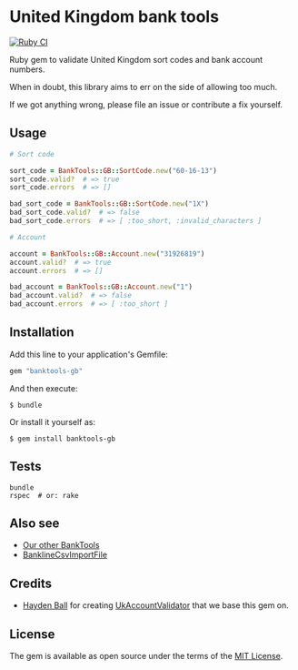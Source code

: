 # United Kingdom bank tools

[![Ruby CI](https://github.com/barsoom/banktools-gb/actions/workflows/ci.yml/badge.svg)](https://github.com/barsoom/banktools-gb/actions/workflows/ci.yml)

Ruby gem to validate United Kingdom sort codes and bank account numbers.

When in doubt, this library aims to err on the side of allowing too much.

If we got anything wrong, please file an issue or contribute a fix yourself.

## Usage

```ruby
# Sort code

sort_code = BankTools::GB::SortCode.new("60-16-13")
sort_code.valid?  # => true
sort_code.errors  # => []

bad_sort_code = BankTools::GB::SortCode.new("1X")
bad_sort_code.valid?  # => false
bad_sort_code.errors  # => [ :too_short, :invalid_characters ]

# Account

account = BankTools::GB::Account.new("31926819")
account.valid?  # => true
account.errors  # => []

bad_account = BankTools::GB::Account.new("1")
bad_account.valid?  # => false
bad_account.errors  # => [ :too_short ]
```

## Installation

Add this line to your application's Gemfile:

```ruby
gem "banktools-gb"
```

And then execute:

    $ bundle

Or install it yourself as:

    $ gem install banktools-gb

## Tests

    bundle
    rspec  # or: rake

## Also see

* [Our other BankTools](https://github.com/barsoom?q=banktools)
* [BanklineCsvImportFile](https://github.com/barsoom/bankline_csv_import_file)

## Credits

* [Hayden Ball](https://github.com/ball-hayden) for creating [UkAccountValidator](https://github.com/ball-hayden/uk_account_validator) that we base this gem on.

## License

The gem is available as open source under the terms of the [MIT License](http://opensource.org/licenses/MIT).
